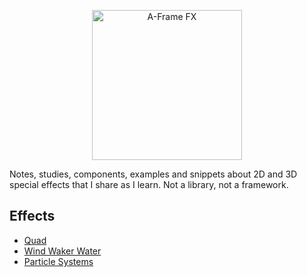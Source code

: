 <p align="center"><a href="https://diegomarcos.com/aframe-fx" target="_blank"><img width="240" alt="A-Frame FX" src="https://user-images.githubusercontent.com/39342/106046201-3c91de00-60e2-11eb-8b96-2956c1abf77b.png"></a></p>

<p>Notes, studies, components, examples and snippets about 2D and 3D special effects that I share as I learn. Not a library, not a framework.</p>

## Effects

- [Quad](https://diegomarcos.com/aframe-fx/basics/quad/#3)
- [Wind Waker Water](https://diegomarcos.com/aframe-fx/wind-waker/water/#4)
- [Particle Systems](https://diegomarcos.com/aframe-fx/basics/particleSystem/)

